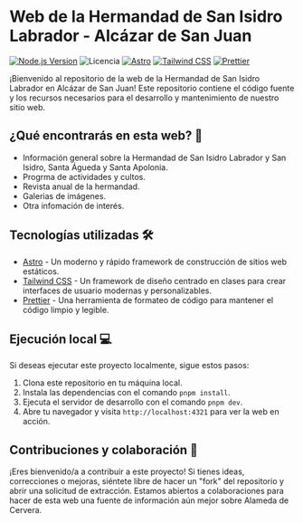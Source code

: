 # Web de la Hermandad de San Isidro Labrador - Alcázar de San Juan
[![Node.js Version](https://img.shields.io/badge/Node.js-18-green)](https://nodejs.org/)
![Licencia](https://img.shields.io/github/license/hdadsanisidroalcazar/web-san-isidro%20)
[![Astro](https://img.shields.io/badge/Built%20with-Astro-0b8e4b)](https://astro.build/)
[![Tailwind CSS](https://img.shields.io/badge/Styled%20with-Tailwind%20CSS-38b2ac)](https://tailwindcss.com/)
[![Prettier](https://img.shields.io/badge/Code%20Formatting-Prettier-ff69b4)](https://prettier.io/)

¡Bienvenido al repositorio de la web de la Hermandad de San Isidro Labrador en Alcázar de San Juan! Este repositorio contiene el código fuente y los recursos necesarios para el desarrollo y mantenimiento de nuestro sitio web.

## ¿Qué encontrarás en esta web? 📖

-   Información general sobre la Hermandad de San Isidro Labrador y San Isidro, Santa Águeda y Santa Apolonia.
-   Progrma de actividades y cultos.
-   Revista anual de la hermandad.
-   Galerias de imágenes.
-   Otra infomación de interés.

## Tecnologías utilizadas 🛠️

- [Astro](https://astro.build/) - Un moderno y rápido framework de construcción de sitios web estáticos.
- [Tailwind CSS](https://tailwindcss.com/) - Un framework de diseño centrado en clases para crear interfaces de usuario modernas y personalizables.
- [Prettier](https://prettier.io/) - Una herramienta de formateo de código para mantener el código limpio y legible.

## Ejecución local 💻

Si deseas ejecutar este proyecto localmente, sigue estos pasos:

1. Clona este repositorio en tu máquina local.
2. Instala las dependencias con el comando `pnpm install`.
3. Ejecuta el servidor de desarrollo con el comando `pnpm dev`.
4. Abre tu navegador y visita `http://localhost:4321` para ver la web en acción.

## Contribuciones y colaboración 👋

¡Eres bienvenido/a a contribuir a este proyecto! Si tienes ideas, correcciones o mejoras, siéntete libre de hacer un "fork" del repositorio y abrir una solicitud de extracción. Estamos abiertos a colaboraciones para hacer de esta web una fuente de información aún mejor sobre Alameda de Cervera.
